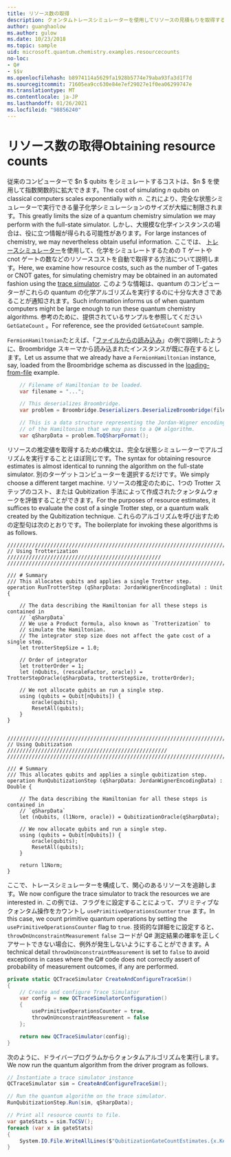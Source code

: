 ```yaml
---
title: リソース数の取得
description: クォンタムトレースシミュレーターを使用してリソースの見積もりを取得する方法について説明します。
author: guanghaolow
ms.author: gulow
ms.date: 10/23/2018
ms.topic: sample
uid: microsoft.quantum.chemistry.examples.resourcecounts
no-loc:
- Q#
- $$v
ms.openlocfilehash: b8974114a5629fa1928b5774e79aba93fa3d1f7d
ms.sourcegitcommit: 71605ea9cc630e84e7ef29027e1f0ea06299747e
ms.translationtype: MT
ms.contentlocale: ja-JP
ms.lasthandoff: 01/26/2021
ms.locfileid: "98856240"
---
```

# <a name="obtaining-resource-counts"></a><span data-ttu-id="bcec3-103">リソース数の取得</span><span class="sxs-lookup"><span data-stu-id="bcec3-103">Obtaining resource counts</span></span>

<span data-ttu-id="bcec3-104">従来のコンピューターで $n $ qubits をシミュレートするコストは、$n $ を使用して指数関数的に拡大できます。</span><span class="sxs-lookup"><span data-stu-id="bcec3-104">The cost of simulating $n$ qubits on classical computers scales exponentially with $n$.</span></span> <span data-ttu-id="bcec3-105">これにより、完全な状態シミュレーターで実行できる量子化学シミュレーションのサイズが大幅に制限されます。</span><span class="sxs-lookup"><span data-stu-id="bcec3-105">This greatly limits the size of a quantum chemistry simulation we may perform with the full-state simulator.</span></span> <span data-ttu-id="bcec3-106">しかし、大規模な化学インスタンスの場合は、役に立つ情報が得られる可能性があります。</span><span class="sxs-lookup"><span data-stu-id="bcec3-106">For large instances of chemistry, we may nevertheless obtain useful information.</span></span> <span data-ttu-id="bcec3-107">ここでは、 [トレースシミュレーター](xref:microsoft.quantum.machines.qc-trace-simulator.intro)を使用して、化学をシミュレートするための T ゲートや cnot ゲートの数などのリソースコストを自動で取得する方法について説明します。</span><span class="sxs-lookup"><span data-stu-id="bcec3-107">Here, we examine how resource costs, such as the number of T-gates or CNOT gates, for simulating chemistry may be obtained in an automated fashion using the [trace simulator](xref:microsoft.quantum.machines.qc-trace-simulator.intro).</span></span> <span data-ttu-id="bcec3-108">このような情報は、quantum のコンピューターがこれらの quantum の化学アルゴリズムを実行するのに十分な大きさであることが通知されます。</span><span class="sxs-lookup"><span data-stu-id="bcec3-108">Such information informs us of when quantum computers might be large enough to run these quantum chemistry algorithms.</span></span> <span data-ttu-id="bcec3-109">参考のために、提供されているサンプルを参照してください `GetGateCount` 。</span><span class="sxs-lookup"><span data-stu-id="bcec3-109">For reference, see the provided `GetGateCount` sample.</span></span>

<span data-ttu-id="bcec3-110">`FermionHamiltonian`たとえば、「[ファイルからの読み込み](xref:microsoft.quantum.chemistry.examples.loadhamiltonian)」の例で説明したように、Broombridge スキーマから読み込まれたインスタンスが既に存在するとします。</span><span class="sxs-lookup"><span data-stu-id="bcec3-110">Let us assume that we already have a `FermionHamiltonian` instance, say, loaded from the Broombridge schema as discussed in the [loading-from-file](xref:microsoft.quantum.chemistry.examples.loadhamiltonian) example.</span></span> 

```csharp
    // Filename of Hamiltonian to be loaded.
    var filename = "...";

    // This deserializes Broombridge.
    var problem = Broombridge.Deserializers.DeserializeBroombridge(filename).ProblemDescriptions.First();

    // This is a data structure representing the Jordan-Wigner encoding 
    // of the Hamiltonian that we may pass to a Q# algorithm.
    var qSharpData = problem.ToQSharpFormat();
```

<span data-ttu-id="bcec3-111">リソースの推定値を取得するための構文は、完全な状態シミュレーターでアルゴリズムを実行することとほぼ同じです。</span><span class="sxs-lookup"><span data-stu-id="bcec3-111">The syntax for obtaining resource estimates is almost identical to running the algorithm on the full-state simulator.</span></span> <span data-ttu-id="bcec3-112">別のターゲットコンピューターを選択するだけです。</span><span class="sxs-lookup"><span data-stu-id="bcec3-112">We simply choose a different target machine.</span></span> <span data-ttu-id="bcec3-113">リソースの推定のために、1つの Trotter ステップのコスト、または Qubitization 手法によって作成されたクォンタムウォークを評価することができます。</span><span class="sxs-lookup"><span data-stu-id="bcec3-113">For the purposes of resource estimates, it suffices to evaluate the cost of a single Trotter step, or a quantum walk created by the Qubitization technique.</span></span> <span data-ttu-id="bcec3-114">これらのアルゴリズムを呼び出すための定型句は次のとおりです。</span><span class="sxs-lookup"><span data-stu-id="bcec3-114">The boilerplate for invoking these algorithms is as follows.</span></span>

```qsharp
//////////////////////////////////////////////////////////////////////////
// Using Trotterization //////////////////////////////////////////////////
//////////////////////////////////////////////////////////////////////////

/// # Summary
/// This allocates qubits and applies a single Trotter step.
operation RunTrotterStep (qSharpData: JordanWignerEncodingData) : Unit {
    
    // The data describing the Hamiltonian for all these steps is contained in
    // `qSharpData`
    // We use a Product formula, also known as `Trotterization` to
    // simulate the Hamiltonian.
    // The integrator step size does not affect the gate cost of a single step.
    let trotterStepSize = 1.0;
    
    // Order of integrator
    let trotterOrder = 1;
    let (nQubits, (rescaleFactor, oracle)) = TrotterStepOracle(qSharpData, trotterStepSize, trotterOrder);
    
    // We not allocate qubits an run a single step.
    using (qubits = Qubit[nQubits]) {
        oracle(qubits);
        ResetAll(qubits);
    }
}


//////////////////////////////////////////////////////////////////////////
// Using Qubitization ////////////////////////////////////////////////////
//////////////////////////////////////////////////////////////////////////

/// # Summary
/// This allocates qubits and applies a single qubitization step.
operation RunQubitizationStep (qSharpData: JordanWignerEncodingData) : Double {
    
    // The data describing the Hamiltonian for all these steps is contained in
    // `qSharpData`
    let (nQubits, (l1Norm, oracle)) = QubitizationOracle(qSharpData);
    
    // We now allocate qubits and run a single step.
    using (qubits = Qubit[nQubits]) {
        oracle(qubits);
        ResetAll(qubits);
    }
    
    return l1Norm;
}
```

<span data-ttu-id="bcec3-115">ここで、トレースシミュレーターを構成して、関心のあるリソースを追跡します。</span><span class="sxs-lookup"><span data-stu-id="bcec3-115">We now configure the trace simulator to track the resources we are interested in.</span></span> <span data-ttu-id="bcec3-116">この例では、フラグをに設定することによって、プリミティブなクォンタム操作をカウントし `usePrimitiveOperationsCounter` `true` ます。</span><span class="sxs-lookup"><span data-stu-id="bcec3-116">In this case, we count primitive quantum operations by setting the `usePrimitiveOperationsCounter` flag to `true`.</span></span> <span data-ttu-id="bcec3-117">技術的な詳細をに設定すると、 `throwOnUnconstraintMeasurement` `false` コードが Q# 測定結果の確率を正しくアサートできない場合に、例外が発生しないようにすることができます。</span><span class="sxs-lookup"><span data-stu-id="bcec3-117">A technical detail `throwOnUnconstraintMeasurement` is set to `false` to avoid exceptions in cases where the Q# code does not correctly assert of probability of measurement outcomes, if any are performed.</span></span>

```csharp
private static QCTraceSimulator CreateAndConfigureTraceSim()
{
    // Create and configure Trace Simulator
    var config = new QCTraceSimulatorConfiguration()
    {
        usePrimitiveOperationsCounter = true,
        throwOnUnconstraintMeasurement = false
    };

    return new QCTraceSimulator(config);
}
```

<span data-ttu-id="bcec3-118">次のように、ドライバープログラムからクォンタムアルゴリズムを実行します。</span><span class="sxs-lookup"><span data-stu-id="bcec3-118">We now run the quantum algorithm from the driver program as follows.</span></span>

```csharp
// Instantiate a trace simulator instance
QCTraceSimulator sim = CreateAndConfigureTraceSim();

// Run the quantum algorithm on the trace simulator.
RunQubitizationStep.Run(sim, qSharpData);

// Print all resource counts to file.
var gateStats = sim.ToCSV();
foreach (var x in gateStats)
{
    System.IO.File.WriteAllLines($"QubitizationGateCountEstimates.{x.Key}.csv", new string[] { x.Value });
}
```